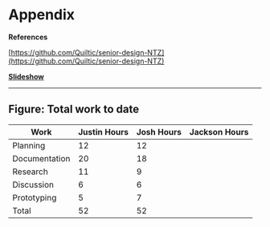 # Appendix

**References**

[https://github.com/Quiltic/senior-design-NTZ](https://github.com/Quiltic/senior-design-NTZ)

[**Slideshow**](https://mailuc-my.sharepoint.com/:p:/g/personal/trexlejt_mail_uc_edu/EZQmkkjh0sJIpy3eF7fyiHYB_B8kezL40YRlPBNPUZt6mw?rtime=hsE3TVfH2kg)

****

## **Figure: Total work to date**

| Work          | Justin Hours | Josh Hours | Jackson Hours  |
| ------------- | ------------ | ---------- |--------------- |
| Planning      | 12           | 12         |                |
| Documentation | 20           | 18         |                |
| Research      | 11           | 9          |                |
| Discussion    | 6            | 6          |                |
| Prototyping   | 5            | 7          |                |
| Total         | 52           | 52         |                |
